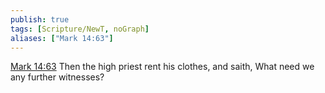 ```yaml
---
publish: true
tags: [Scripture/NewT, noGraph]
aliases: ["Mark 14:63"]
---
```

[Mark 14:63](https://churchofjesuschrist.org/study/scriptures/nt/mark/14?lang=eng&id=p63#p63) Then the high priest rent his clothes, and saith, What need we any further witnesses?
